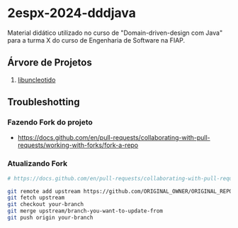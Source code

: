 # 2espx-2024-dddjava
Material didático utilizado no curso de "Domain-driven-design com Java" para a turma X do curso de Engenharia de Software na FIAP.

## Árvore de Projetos

1. [libuncleotido](libuncleotidio/PROBLEM.md)

## Troubleshotting

### Fazendo Fork do projeto

- https://docs.github.com/en/pull-requests/collaborating-with-pull-requests/working-with-forks/fork-a-repo

### Atualizando Fork

```bash
# https://docs.github.com/en/pull-requests/collaborating-with-pull-requests/working-with-forks/syncing-a-fork

git remote add upstream https://github.com/ORIGINAL_OWNER/ORIGINAL_REPOSITORY.git
git fetch upstream
git checkout your-branch
git merge upstream/branch-you-want-to-update-from
git push origin your-branch

```